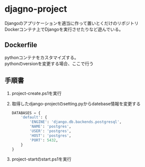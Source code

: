 # djagno-project
Djangoのアプリケーションを適当に作って置いとくだけのリポジトリ<br>
Dockerコンテナ上でDjangoを実行させたりなど遊んでいる。

## Dockerfile
pythonコンテナをカスタマイズする。<br>
pythonのversionを変更する場合、ここで行う

## 手順書
1. project-create.ps1を実行
2. 取得したdjango-projectのsetting.pyからdatebase情報を変更する

    ```python
    DATABASES = {
        'default': {
            'ENGINE': 'django.db.backends.postgresql',
            'NAME': 'postgres',
            'USER': 'postgres',
            'HOST': 'postgres',
            'PORT': 5432,
        }
    }
    ```
1. project-startのstart.ps1を実行